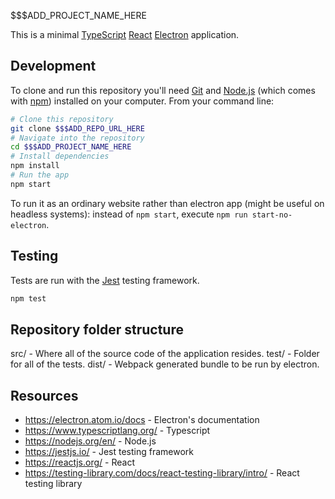 $$$ADD_PROJECT_NAME_HERE

This is a minimal [TypeScript](https://www.typescriptlang.org) [React](https://reactjs.org/) [Electron](https://electron.atom.io/docs)  application.

## Development

To clone and run this repository you'll need [Git](https://git-scm.com) and [Node.js](https://nodejs.org/en/download/) (which comes with [npm](http://npmjs.com)) installed on your computer. From your command line:

```bash
# Clone this repository
git clone $$$ADD_REPO_URL_HERE
# Navigate into the repository
cd $$$ADD_PROJECT_NAME_HERE
# Install dependencies
npm install
# Run the app
npm start
```

To run it as an ordinary website rather than electron app (might be useful on headless systems):
instead of `npm start`, execute `npm run start-no-electron`.

## Testing

Tests are run with the [Jest](https://jestjs.io/) testing framework.

```bash
npm test
```

## Repository folder structure
src/ - Where all of the source code of the application resides.
test/ - Folder for all of the tests.
dist/ - Webpack generated bundle to be run by electron.

## Resources
- https://electron.atom.io/docs - Electron's documentation
- https://www.typescriptlang.org/ - Typescript
- https://nodejs.org/en/ - Node.js
- https://jestjs.io/ - Jest testing framework
- https://reactjs.org/ - React
- https://testing-library.com/docs/react-testing-library/intro/ - React testing library
